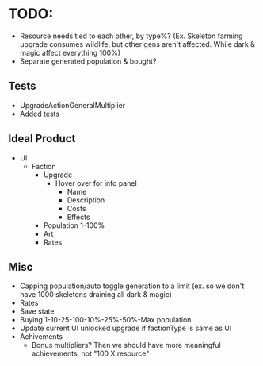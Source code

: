 # TODO:

* Resource needs tied to each other, by type%? (Ex. Skeleton farming upgrade consumes wildlife, but other gens aren't affected. While dark & magic affect everything 100%)
* Separate generated population & bought?

## Tests

* UpgradeActionGeneralMultiplier
* Added tests

## Ideal Product

* UI
  * Faction
    * Upgrade
      * Hover over for info panel
        * Name
        * Description
        * Costs
        * Effects
    * Population 1-100%
    * Art
    * Rates

## Misc

* Capping population/auto toggle generation to a limit (ex. so we don't have 1000 skeletons draining all dark & magic)
* Rates
* Save state
* Buying 1-10-25-100-10%-25%-50%-Max population
* Update current UI unlocked upgrade if factionType is same as UI
* Achivements
  * Bonus multipliers? Then we should have more meaningful achievements, not "100 X resource"